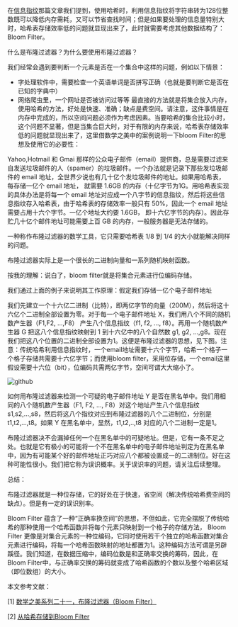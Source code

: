 在[信息指纹](https://github.com/fupengfei058/article-collection/blob/master/%E4%BF%A1%E6%81%AF%E6%8C%87%E7%BA%B9.md)那篇文章我们提到，使用哈希时，利用信息指纹将字符串转为128位整数既可以降低内存需耗，又可以节省查找时间；但是如果要处理的信息量特别大时，哈希表存储效率低的问题就显现出来了，此时就需要考虑其他数据结构了：Bloom Filter。

什么是布隆过滤器？为什么要使用布隆过滤器？

我们经常会遇到要判断一个元素是否在一个集合中这样的问题，例如以下情景：

* 字处理软件中，需要检查一个英语单词是否拼写正确（也就是要判断它是否在已知的字典中）
* 网络爬虫里，一个网址是否被访问过等等
最直接的方法就是将集合放入内存，使用哈希的方法，好处是快速、准确；缺点是费空间。请注意，这件事情是在内存中完成的，所以空间问题必须作为考虑因素。当要哈希的集合比较小时，这个问题不显著，但是当集合巨大时，对于有限的内存来说，哈希表存储效率低的问题就显现出来了，这里借数学之美中的案例说明一下bloom Filter的思想及使用它的必要性：

Yahoo,Hotmail 和 Gmai 那样的公众电子邮件（email）提供商，总是需要过滤来自发送垃圾邮件的人（spamer）的垃圾邮件。一个办法就是记录下那些发垃圾邮件的 email 地址，全世界少说也有几十亿个发垃圾邮件的地址。如果用哈希表，每存储一亿个 email 地址， 就需要 1.6GB 的内存（十亿字节为1G。用哈希表实现的具体办法是将每一个 email 地址对应成一个八字节的信息指纹，然后将这些信息指纹存入哈希表，由于哈希表的存储效率一般只有 50%，因此一个 email 地址需要占用十六个字节。一亿个地址大约要 1.6GB， 即十六亿字节的内存）。因此存贮几十亿个邮件地址可能需要上百 GB 的内存，一般服务器是无法存储的。

一种称作布隆过滤器的数学工具，它只需要哈希表 1/8 到 1/4 的大小就能解决同样的问题。

布隆过滤器实际上是一个很长的二进制向量和一系列随机映射函数。

按我的理解：说白了，bloom filter就是将集合元素进行位编码存储。


我们通过上面的例子来说明其工作原理：假定我们存储一亿个电子邮件地址

我们先建立一个十六亿二进制（比特），即两亿字节的向量（200M），然后将这十六亿个二进制全部设置为零。对于每一个电子邮件地址 X，我们用八个不同的随机数产生器（F1,F2, ...,F8） 产生八个信息指纹（f1, f2, ..., f8）。再用一个随机数产生器 G 把这八个信息指纹映射到 1 到十六亿中的八个自然数 g1, g2, ...,g8。现在我们把这八个位置的二进制全部设置为1。这便是布隆过滤器的思想，见下图。注意：传统哈希利用信息指纹时，一个email地址需要十六个字节，哈希一个格子一个格子存储共需要十六亿字节；而使用bloom filter，采用位存储，一个email这里假设需要十六位（bit），位编码共需两亿字节，空间可谓大大缩小了。

![github](https://github.com/fupengfei058/article-collection/blob/master/doc/g1.jpg)

如何用布隆过滤器来检测一个可疑的电子邮件地址 Y 是否在黑名单中。我们用相同的八个随机数产生器（F1, F2, ..., F8）对这个地址产生八个信息指纹 s1,s2,...,s8，然后将这八个指纹对应到布隆过滤器的八个二进制位，分别是 t1,t2,...,t8。如果 Y 在黑名单中，显然，t1,t2,..,t8 对应的八个二进制一定是1。

布隆过滤器决不会漏掉任何一个在黑名单中的可疑地址。但是，它有一条不足之处。也就是它有极小的可能将一个不在黑名单中的电子邮件地址判定为在黑名单中，因为有可能某个好的邮件地址正巧对应八个都被设置成一的二进制位。好在这种可能性很小。我们把它称为误识概率。关于误识率的问题，请关注后续整理。

总结：

布隆过滤器就是一种位存储，它的好处在于快速，省空间（解决传统哈希费空间的缺点）。但是有一定的误识别率。

Bloom Filter 蕴含了一种“正确率换空间”的思想，不但如此，它完全摆脱了传统哈希的那种使用一个哈希函数并将每个元素只映射到一个格子的存储方法， Bloom Filter 更像是对集合元素的一种位编码，它同时使用若干个独立的哈希函数对集合元素进行编码，将每一个哈希函数映射的地址都置为1。这种编码方法可谓是另辟蹊径。我们知道，在数据压缩中，编码位数是和正确率交换的筹码，因此，在Bloom Filter中，与正确率交换的筹码就变成了哈希函数的个数以及整个哈希区域（即位数组）的大小。

本文参考文献：

[1] [数学之美系列二十一，布隆过滤器（Bloom Filter）](http://www.google.com.hk/ggblog/googlechinablog/2007/07/bloom-filter_7469.html)

[2] [从哈希存储到Bloom Filter](http://blog.csdn.net/jiaomeng/article/details/1496329)
